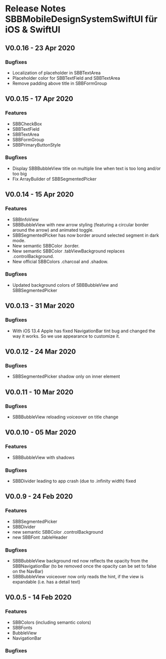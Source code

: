 # Release Notes SBBMobileDesignSystemSwiftUI für iOS & SwiftUI

## V0.0.16 - 23 Apr 2020

### Bugfixes
* Localization of placeholder in SBBTextArea
* Placeholder color for SBBTextField and SBBTextArea
* Remove padding above title in SBBFormGroup

## V0.0.15 - 17 Apr 2020

### Features
* SBBCheckBox
* SBBTextField
* SBBTextArea
* SBBFormGroup
* SBBPrimaryButtonStyle

### Bugfixes
* Display SBBBubbleView title on multiple line when text is too long and/or too big
* Fix ArrayBuilder of SBBSegmentedPicker

## V0.0.14 - 15 Apr 2020

### Features
* SBBInfoView
* SBBBubbleView with new arrow styling (featuring a circular border around the arrow) and animated toggle.
* SBBSegmentedPicker has now border around selected segment in dark mode.
* New semantic SBBColor .border.
* New semantic SBBColor .tabViewBackground replaces .controlBackground.
* New official SBBColors .charcoal and .shadow.

### Bugfixes
* Updated background colors of SBBBubbleView and SBBSegmentedPicker

## V0.0.13 - 31 Mar 2020

### Bugfixes
* With iOS 13.4 Apple has fixed NavigationBar tint bug and changed the way it works. So we use appearance to customize it.

## V0.0.12 - 24 Mar 2020

### Bugfixes
* SBBSegmentedPicker shadow only on inner element

## V0.0.11 - 10 Mar 2020

### Bugfixes
* SBBBubbleView reloading voiceover on title change

## V0.0.10 - 05 Mar 2020

### Features
* SBBBubbleView with shadows

### Bugfixes
* SBBDivider leading to app crash (due to .infinity width) fixed

## V0.0.9 - 24 Feb 2020

### Features
* SBBSegmentedPicker
* SBBDivider
* new semantic SBBColor .controlBackground
* new SBBFont .tableHeader

### Bugfixes
* SBBBubbleView background red now reflects the opacity from the SBBNavigationBar (to be removed once the opacity can be set to false on the NavBar)
* SBBBubbleView voiceover now only reads the hint, if the view is expandable (i.e. has a detail text)

## V0.0.5 - 14 Feb 2020

### Features
* SBBColors (including semantic colors)
* SBBFonts
* BubbleView
* NavigationBar

### Bugfixes
